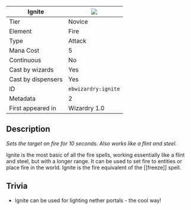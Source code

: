 | Ignite |![](https://github.com/Electroblob77/Wizardry/blob/1.12.2/src/main/resources/assets/ebwizardry/textures/spells/ignite.png)|
|---|---|
| Tier | Novice |
| Element | Fire |
| Type | Attack |
| Mana Cost | 5 |
| Continuous | No |
| Cast by wizards | Yes |
| Cast by dispensers | Yes |
| ID | `ebwizardry:ignite` |
| Metadata | 2 |
| First appeared in | Wizardry 1.0 |
## Description
_Sets the target on fire for 10 seconds. Also works like a flint and steel._

Ignite is the most basic of all the fire spells, working essentially like a flint and steel, but with a longer range. It can be used to set fire to entities or place fire in the world. Ignite is the fire equivalent of the [[freeze]] spell.

## Trivia
- Ignite can be used for lighting nether portals - the cool way!